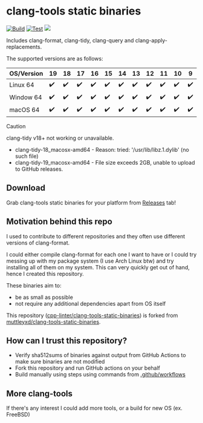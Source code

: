 # clang-tools static binaries

[![Build](https://github.com/cpp-linter/clang-tools-static-binaries/actions/workflows/build-amd64.yml/badge.svg)](https://github.com/cpp-linter/clang-tools-static-binaries/actions/workflows/build-amd64.yml)
[![Test](https://github.com/cpp-linter/clang-tools-static-binaries/actions/workflows/test.yml/badge.svg)](https://github.com/cpp-linter/clang-tools-static-binaries/actions/workflows/test.yml)
![](https://img.shields.io/badge/platform-linux--64%20%7C%20win--64%20%7C%20osx--64%20-blue)

Includes clang-format, clang-tidy, clang-query and clang-apply-replacements. 

The supported versions are as follows:

|OS/Version |19|18 |17 |16 |15 |14 |13 |12 |11 |10 |9  |8  |7  |
|-----------|--|---|---|---|---|---|---|---|---|---|---|---|---|
|Linux 64   |✔️|✔️ |✔️|✔️|✔️ |✔️|✔️ |✔️ |✔️|✔️| ✔️|✔️|✔️ |    
|Window 64  |✔️|✔️ |✔️|✔️|✔️ |✔️|✔️ |✔️ |✔️|✔️| ✔️|✔️|✔️ |
|macOS 64   |✔️|✔️ |✔️|✔️|✔️ |✔️|✔️ |✔️ |✔️|✔️| ✔️|✔️|✔️ |

> [!CAUTION]
> clang-tidy v18+ not working or unavailable.
> * clang-tidy-18_macosx-amd64 - Reason: tried: '/usr/lib/libz.1.dylib' (no such file)
> * clang-tidy-19_macosx-amd64 - File size exceeds 2GB, unable to upload to GitHub releases.

## Download

Grab clang-tools static binaries for your platform from [Releases](https://github.com/cpp-linter/clang-tools-static-binaries/releases) tab!

## Motivation behind this repo

I used to contribute to different repositories and they often use different versions of clang-format.

I could either compile clang-format for each one I want to have or I could try messing up with my package system (I use Arch Linux btw) and try installing all of them on my system.
This can very quickly get out of hand, hence I created this repository.

These binaries aim to:
- be as small as possible
- not require any additional dependencies apart from OS itself

This repository ([cpp-linter/clang-tools-static-binaries](https://github.com/cpp-linter/clang-tools-static-binaries)) is forked from [muttleyxd/clang-tools-static-binaries](https://github.com/muttleyxd/clang-tools-static-binaries).

## How can I trust this repository?

- Verify sha512sums of binaries against output from GitHub Actions to make sure binaries are not modified
- Fork this repository and run GitHub actions on your behalf
- Build manually using steps using commands from [.github/workflows](https://github.com/cpp-linter/clang-tools-static-binaries/tree/master/.github/workflows)

## More clang-tools

If there's any interest I could add more tools, or a build for new OS (ex. FreeBSD)
